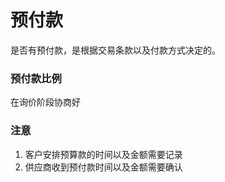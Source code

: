 # 预付款

是否有预付款，是根据交易条款以及付款方式决定的。

### 预付款比例

在询价阶段协商好

### 注意

1. 客户安排预算款的时间以及金额需要记录
2. 供应商收到预付款时间以及金额需要确认



